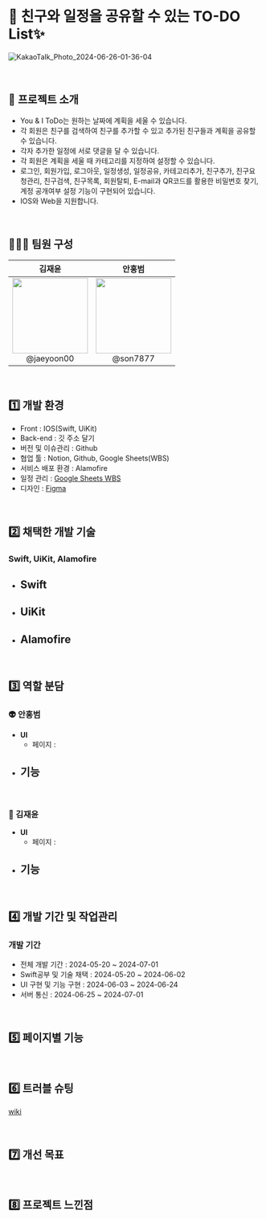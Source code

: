 # 📝 친구와 일정을 공유할 수 있는 TO-DO List✨

![KakaoTalk_Photo_2024-06-26-01-36-04](https://github.com/encore-full-stack-5/IOS_TODO_FE/assets/163789199/eba38135-2036-4c61-9c47-8db5a1ed3ce8)

<br>

## 📌 프로젝트 소개

- You & I ToDo는 원하는 날짜에 계획을 세울 수 있습니다.
- 각 회원은 친구를 검색하여 친구를 추가할 수 있고 추가된 친구들과 계획을 공유할 수 있습니다.
- 각자 추가한 일정에 서로 댓글을 달 수 있습니다.
- 각 회원은 계획을 세울 때 카테고리를 지정하여 설정할 수 있습니다.
- 로그인, 회원가입, 로그아웃, 일정생성, 일정공유, 카테고리추가, 친구추가, 친구요청관리, 친구검색, 친구목록,
   회원탈퇴, E-mail과 QR코드를 활용한 비밀번호 찾기, 계정 공개여부 설정 기능이 구현되어 있습니다.
- IOS와 Web을 지원합니다.
  
<br>

## 🧑‍🤝‍🧑 팀원 구성

| **김재윤** | **안홍범** |
| :------: | :------: |
| [<img src="https://github.com/encore-full-stack-5/IOS_TODO_FE/assets/163789199/c489e86c-a343-41ae-9255-d9e4b7c1598e" height="150" width="150">](https://github.com/jaeyoon00) <br/> @jaeyoon00 | [<img src="https://github.com/encore-full-stack-5/IOS_TODO_FE/assets/163789199/27a0413c-d3a0-4254-8cfc-feb0c874b665" height="150" width="150">](https://github.com/son7877) <br/> @son7877 |


<br>

## 1️⃣ 개발 환경

- Front : IOS(Swift, UiKit)
- Back-end : 깃 주소 달기
- 버전 및 이슈관리 : Github
- 협업 툴 : Notion, Github, Google Sheets(WBS)
- 서비스 배포 환경 : Alamofire
- 일정 관리 : [Google Sheets WBS](https://docs.google.com/spreadsheets/d/1CCqvga7DqJ_iyfcbldKJ72Xd_osNgHZfpzMe6PtB6O4/edit?gid=1235928492#gid=1235928492)
- 디자인 : [Figma](https://www.figma.com/design/QkBCgoj4Ilui4hu06K8vrK/ToDOList?node-id=0-1&t=Pu3VSKno53b170sl-1)
<br>

## 2️⃣ 채택한 개발 기술

### Swift, UiKit, Alamofire

- Swift
    - 
- UiKit
    - 
- Alamofire
    - 

<br>

## 3️⃣ 역할 분담

### 👽 안홍범

- **UI**
    - 페이지 : 
- **기능**
    - 

<br>
    
### 👻 김재윤

- **UI**
    - 페이지 : 
- **기능**
    - 

<br>

## 4️⃣ 개발 기간 및 작업관리

### 개발 기간
- 전체 개발 기간 : 2024-05-20 ~ 2024-07-01
- Swift공부 및 기술 채택 : 2024-05-20 ~ 2024-06-02
- UI 구현 및 기능 구현 : 2024-06-03 ~ 2024-06-24
- 서버 통신 : 2024-06-25 ~ 2024-07-01

<br>

## 5️⃣ 페이지별 기능

<br>

## 6️⃣ 트러블 슈팅

[wiki](https://github.com/encore-full-stack-5/IOS_TODO_FE.wiki.git)

<br>

## 7️⃣ 개선 목표

<br>

## 8️⃣ 프로젝트 느낀점
